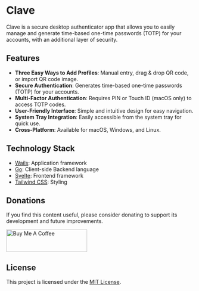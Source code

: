 # Clave

Clave is a secure desktop authenticator app that allows you to easily manage and generate time-based one-time passwords (TOTP) for your accounts, with an additional layer of security.

## Features

- **Three Easy Ways to Add Profiles**: Manual entry, drag & drop QR code, or import QR code image.
- **Secure Authentication**: Generates time-based one-time passwords (TOTP) for your accounts.
- **Multi-Factor Authentication**: Requires PIN or Touch ID (macOS only) to access TOTP codes.
- **User-Friendly Interface**: Simple and intuitive design for easy navigation.
- **System Tray Integration**: Easily accessible from the system tray for quick use.
- **Cross-Platform**: Available for macOS, Windows, and Linux.

   
## Technology Stack

- [Wails](https://wails.io/): Application framework
- [Go](https://golang.org/): Client-side Backend language
- [Svelte](https://svelte.dev/): Frontend framework
- [Tailwind CSS](https://tailwindcss.com/): Styling

## Donations

If you find this content useful, please consider donating to support its development and future improvements.

<a href="https://buymeacoffee.com/ansxuman" target="_blank"><img src="https://cdn.buymeacoffee.com/buttons/v2/default-yellow.png" alt="Buy Me A Coffee" style="height: 60px !important;width: 217px !important;" ></a>


## License

This project is licensed under the [MIT License](LICENSE.txt).
